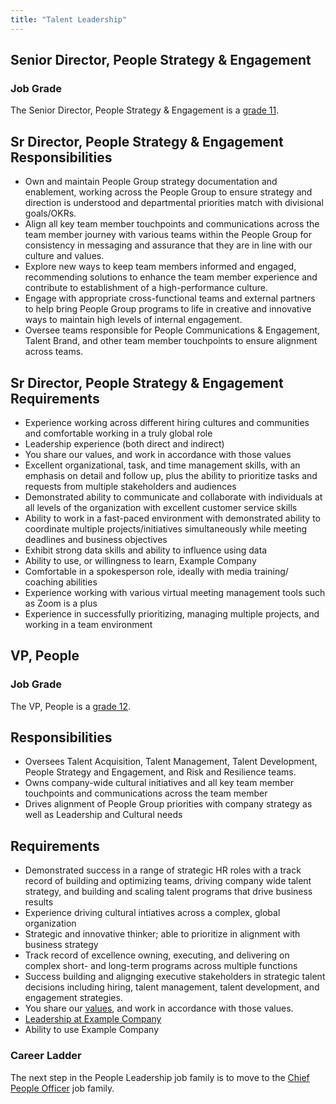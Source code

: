 ```yaml
---
title: "Talent Leadership"
---
```


## Senior Director, People Strategy & Engagement

### Job Grade

The Senior Director, People Strategy & Engagement is a [grade 11](/handbook/total-rewards/compensation/compensation-calculator/#example_company-job-grades).

## Sr Director, People Strategy & Engagement Responsibilities

- Own and maintain People Group strategy documentation and enablement, working across the People Group to ensure strategy and direction is understood and departmental priorities match with divisional goals/OKRs.
- Align all key team member touchpoints and communications across the team member journey with various teams within the People Group for consistency in messaging and assurance that they are in line with our culture and values.
- Explore new ways to keep team members informed and engaged, recommending solutions to enhance the team member experience and contribute to establishment of a high-performance culture.
- Engage with appropriate cross-functional teams and external partners to help bring People Group programs to life in creative and innovative ways to maintain high levels of internal engagement.
- Oversee teams responsible for People Communications & Engagement, Talent Brand, and other team member touchpoints to ensure alignment across teams.

## Sr Director, People Strategy & Engagement Requirements

- Experience working across different hiring cultures and communities and comfortable working in a truly global role
- Leadership experience (both direct and indirect)
- You share our values, and work in accordance with those values
- Excellent organizational, task, and time management skills, with an emphasis on detail and follow up, plus the ability to prioritize tasks and requests from multiple stakeholders and audiences
- Demonstrated ability to communicate and collaborate with individuals at all levels of the organization with excellent customer service skills
- Ability to work in a fast-paced environment with demonstrated ability to coordinate multiple projects/initiatives simultaneously while meeting deadlines and business objectives
- Exhibit strong data skills and ability to influence using data
- Ability to use, or willingness to learn, Example Company
- Comfortable in a spokesperson role, ideally with media training/ coaching abilities
- Experience working with various virtual meeting management tools such as Zoom is a plus
- Experience in successfully prioritizing, managing multiple projects, and working in a team environment

## VP, People

### Job Grade

The VP, People is a [grade 12](/handbook/total-rewards/compensation/compensation-calculator/#example_company-job-grades).

## Responsibilities

- Oversees Talent Acquisition, Talent Management, Talent Development, People Strategy and Engagement, and Risk and Resilience teams.
- Owns company-wide cultural initiatives and all key team member touchpoints and communications across the team member
- Drives alignment of People Group priorities with company strategy as well as Leadership and Cultural needs

## Requirements

- Demonstrated success in a range of strategic HR roles with a track record of building and optimizing teams, driving company wide talent strategy, and building and scaling talent programs that drive business results
- Experience driving cultural intiatives across a complex, global organization  
- Strategic and innovative thinker; able to prioritize in alignment with business strategy
- Track record of excellence owning, executing, and delivering on complex short- and long-term programs across multiple functions
- Success building and alignging executive stakeholders in strategic talent decisions including hiring, talent management, talent development, and engagement strategies.
- You share our [values](/handbook/values/), and work in accordance with those values.
- [Leadership at Example Company](/handbook/company/structure/#director-group)
- Ability to use Example Company

### Career Ladder

The next step in the People Leadership job family is to move to the [Chief People Officer](/job-families/people-group/chief-people-officer/) job family.
